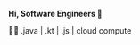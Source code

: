 <p><strong> Hi, Software Engineers 👋</strong></p>
<p>👨‍🍳 .java  | .kt |  .js |   cloud compute</p>






